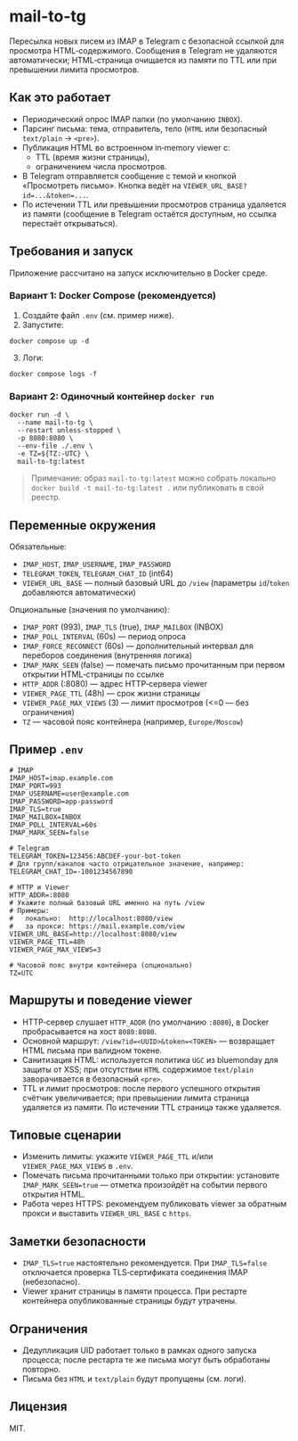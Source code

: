 # mail-to-tg

Пересылка новых писем из IMAP в Telegram с безопасной ссылкой для просмотра HTML‑содержимого. Сообщения в Telegram не удаляются автоматически; HTML‑страница очищается из памяти по TTL или при превышении лимита просмотров.

## Как это работает
- Периодический опрос IMAP папки (по умолчанию `INBOX`).
- Парсинг письма: тема, отправитель, тело (`HTML` или безопасный `text/plain` → `<pre>`).
- Публикация HTML во встроенном in‑memory viewer с:
  - TTL (время жизни страницы),
  - ограничением числа просмотров.
- В Telegram отправляется сообщение с темой и кнопкой «Просмотреть письмо». Кнопка ведёт на `VIEWER_URL_BASE?id=...&token=...`.
- По истечении TTL или превышении просмотров страница удаляется из памяти (сообщение в Telegram остаётся доступным, но ссылка перестаёт открываться).

## Требования и запуск
Приложение рассчитано на запуск исключительно в Docker среде.

### Вариант 1: Docker Compose (рекомендуется)
1. Создайте файл `.env` (см. пример ниже).
2. Запустите:
```
docker compose up -d
```
3. Логи:
```
docker compose logs -f
```

### Вариант 2: Одиночный контейнер `docker run`
```
docker run -d \
  --name mail-to-tg \
  --restart unless-stopped \
  -p 8080:8080 \
  --env-file ./.env \
  -e TZ=${TZ:-UTC} \
  mail-to-tg:latest
```
> Примечание: образ `mail-to-tg:latest` можно собрать локально `docker build -t mail-to-tg:latest .` или публиковать в свой реестр.

## Переменные окружения
Обязательные:
- `IMAP_HOST`, `IMAP_USERNAME`, `IMAP_PASSWORD`
- `TELEGRAM_TOKEN`, `TELEGRAM_CHAT_ID` (int64)
- `VIEWER_URL_BASE` — полный базовый URL до `/view` (параметры `id`/`token` добавляются автоматически)

Опциональные (значения по умолчанию):
- `IMAP_PORT` (993), `IMAP_TLS` (true), `IMAP_MAILBOX` (INBOX)
- `IMAP_POLL_INTERVAL` (60s) — период опроса
- `IMAP_FORCE_RECONNECT` (60s) — дополнительный интервал для переборов соединения (внутренняя логика)
- `IMAP_MARK_SEEN` (false) — помечать письмо прочитанным при первом открытии HTML‑страницы по ссылке
- `HTTP_ADDR` (:8080) — адрес HTTP‑сервера viewer
- `VIEWER_PAGE_TTL` (48h) — срок жизни страницы
- `VIEWER_PAGE_MAX_VIEWS` (3) — лимит просмотров (<=0 — без ограничения)
- `TZ` — часовой пояс контейнера (например, `Europe/Moscow`)

## Пример `.env`
```
# IMAP
IMAP_HOST=imap.example.com
IMAP_PORT=993
IMAP_USERNAME=user@example.com
IMAP_PASSWORD=app-password
IMAP_TLS=true
IMAP_MAILBOX=INBOX
IMAP_POLL_INTERVAL=60s
IMAP_MARK_SEEN=false

# Telegram
TELEGRAM_TOKEN=123456:ABCDEF-your-bot-token
# Для групп/каналов часто отрицательное значение, например:
TELEGRAM_CHAT_ID=-1001234567890

# HTTP и Viewer
HTTP_ADDR=:8080
# Укажите полный базовый URL именно на путь /view
# Примеры:
#   локально:  http://localhost:8080/view
#   за прокси: https://mail.example.com/view
VIEWER_URL_BASE=http://localhost:8080/view
VIEWER_PAGE_TTL=48h
VIEWER_PAGE_MAX_VIEWS=3

# Часовой пояс внутри контейнера (опционально)
TZ=UTC
```

## Маршруты и поведение viewer
- HTTP‑сервер слушает `HTTP_ADDR` (по умолчанию `:8080`), в Docker пробрасывается на хост `8080:8080`.
- Основной маршрут: `/view?id=<UUID>&token=<TOKEN>` — возвращает HTML письма при валидном токене.
- Санитизация HTML: используется политика `UGC` из bluemonday для защиты от XSS; при отсутствии `HTML` содержимое `text/plain` заворачивается в безопасный `<pre>`.
- TTL и лимит просмотров: после первого успешного открытия счётчик увеличивается; при превышении лимита страница удаляется из памяти. По истечении TTL страница также удаляется.

## Типовые сценарии
- Изменить лимиты: укажите `VIEWER_PAGE_TTL` и/или `VIEWER_PAGE_MAX_VIEWS` в `.env`.
- Помечать письма прочитанными только при открытии: установите `IMAP_MARK_SEEN=true` — отметка произойдёт на событии первого открытия HTML.
- Работа через HTTPS: рекомендуем публиковать viewer за обратным прокси и выставить `VIEWER_URL_BASE` с `https`.

## Заметки безопасности
- `IMAP_TLS=true` настоятельно рекомендуется. При `IMAP_TLS=false` отключается проверка TLS‑сертификата соединения IMAP (небезопасно).
- Viewer хранит страницы в памяти процесса. При рестарте контейнера опубликованные страницы будут утрачены.

## Ограничения
- Дедупликация UID работает только в рамках одного запуска процесса; после рестарта те же письма могут быть обработаны повторно.
- Письма без `HTML` и `text/plain` будут пропущены (см. логи).

## Лицензия
MIT.

